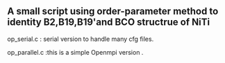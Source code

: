 A small script using order-parameter method to identity B2,B19,B19'and BCO structrue of NiTi
-------------------------------------------------------

op_serial.c :  serial version to handle many cfg files.

op_parallel.c	:this is a simple Openmpi version .
